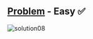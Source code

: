 [Problem](https://www.hackerrank.com/challenges/birthday-cake-candles/problem) - Easy :white_check_mark:
---
![solution08](https://user-images.githubusercontent.com/44196434/151682169-d62b4d5c-1000-4c58-9104-794eec47fdf4.png)
